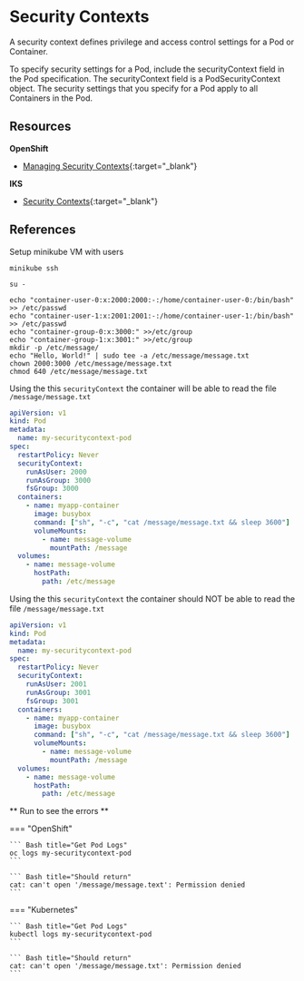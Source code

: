 # Security Contexts

A security context defines privilege and access control settings for a Pod or Container.

To specify security settings for a Pod, include the securityContext field in the Pod specification. The securityContext field is a PodSecurityContext object. The security settings that you specify for a Pod apply to all Containers in the Pod.

## Resources

**OpenShift**

- [Managing Security Contexts](https://docs.openshift.com/container-platform/4.13/authentication/managing-security-context-constraints.html){:target="_blank"}

**IKS**

- [Security Contexts](https://kubernetes.io/docs/tasks/configure-pod-container/security-context/){:target="_blank"}


## References

Setup minikube VM with users
```
minikube ssh
```
```
su -
```
```
echo "container-user-0:x:2000:2000:-:/home/container-user-0:/bin/bash" >> /etc/passwd
echo "container-user-1:x:2001:2001:-:/home/container-user-1:/bin/bash" >> /etc/passwd
echo "container-group-0:x:3000:" >>/etc/group
echo "container-group-1:x:3001:" >>/etc/group
mkdir -p /etc/message/
echo "Hello, World!" | sudo tee -a /etc/message/message.txt
chown 2000:3000 /etc/message/message.txt
chmod 640 /etc/message/message.txt
```


Using the this `securityContext` the container will be able to read the file `/message/message.txt`
```yaml
apiVersion: v1
kind: Pod
metadata:
  name: my-securitycontext-pod
spec:
  restartPolicy: Never
  securityContext:
    runAsUser: 2000
    runAsGroup: 3000
    fsGroup: 3000
  containers:
    - name: myapp-container
      image: busybox
      command: ["sh", "-c", "cat /message/message.txt && sleep 3600"]
      volumeMounts:
        - name: message-volume
          mountPath: /message
  volumes:
    - name: message-volume
      hostPath:
        path: /etc/message
```

Using the this `securityContext` the container should NOT be able to read the file `/message/message.txt`
```yaml
apiVersion: v1
kind: Pod
metadata:
  name: my-securitycontext-pod
spec:
  restartPolicy: Never
  securityContext:
    runAsUser: 2001
    runAsGroup: 3001
    fsGroup: 3001
  containers:
    - name: myapp-container
      image: busybox
      command: ["sh", "-c", "cat /message/message.txt && sleep 3600"]
      volumeMounts:
        - name: message-volume
          mountPath: /message
  volumes:
    - name: message-volume
      hostPath:
        path: /etc/message
```
** Run to see the errors **

=== "OpenShift"

    ``` Bash title="Get Pod Logs"
    oc logs my-securitycontext-pod
    ```

    ``` Bash title="Should return"
    cat: can't open '/message/message.text': Permission denied
    ```

=== "Kubernetes"

    ``` Bash title="Get Pod Logs"
    kubectl logs my-securitycontext-pod
    ```

    ``` Bash title="Should return"
    cat: can't open '/message/message.txt': Permission denied
    ```